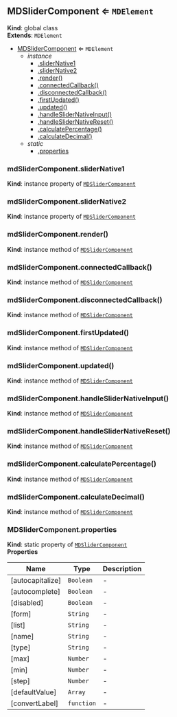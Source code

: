 <a name="MDSliderComponent"></a>

## MDSliderComponent ⇐ <code>MDElement</code>
**Kind**: global class  
**Extends**: <code>MDElement</code>  

* [MDSliderComponent](#MDSliderComponent) ⇐ <code>MDElement</code>
    * _instance_
        * [.sliderNative1](#MDSliderComponent+sliderNative1)
        * [.sliderNative2](#MDSliderComponent+sliderNative2)
        * [.render()](#MDSliderComponent+render)
        * [.connectedCallback()](#MDSliderComponent+connectedCallback)
        * [.disconnectedCallback()](#MDSliderComponent+disconnectedCallback)
        * [.firstUpdated()](#MDSliderComponent+firstUpdated)
        * [.updated()](#MDSliderComponent+updated)
        * [.handleSliderNativeInput()](#MDSliderComponent+handleSliderNativeInput)
        * [.handleSliderNativeReset()](#MDSliderComponent+handleSliderNativeReset)
        * [.calculatePercentage()](#MDSliderComponent+calculatePercentage)
        * [.calculateDecimal()](#MDSliderComponent+calculateDecimal)
    * _static_
        * [.properties](#MDSliderComponent.properties)

<a name="MDSliderComponent+sliderNative1"></a>

### mdSliderComponent.sliderNative1
**Kind**: instance property of [<code>MDSliderComponent</code>](#MDSliderComponent)  
<a name="MDSliderComponent+sliderNative2"></a>

### mdSliderComponent.sliderNative2
**Kind**: instance property of [<code>MDSliderComponent</code>](#MDSliderComponent)  
<a name="MDSliderComponent+render"></a>

### mdSliderComponent.render()
**Kind**: instance method of [<code>MDSliderComponent</code>](#MDSliderComponent)  
<a name="MDSliderComponent+connectedCallback"></a>

### mdSliderComponent.connectedCallback()
**Kind**: instance method of [<code>MDSliderComponent</code>](#MDSliderComponent)  
<a name="MDSliderComponent+disconnectedCallback"></a>

### mdSliderComponent.disconnectedCallback()
**Kind**: instance method of [<code>MDSliderComponent</code>](#MDSliderComponent)  
<a name="MDSliderComponent+firstUpdated"></a>

### mdSliderComponent.firstUpdated()
**Kind**: instance method of [<code>MDSliderComponent</code>](#MDSliderComponent)  
<a name="MDSliderComponent+updated"></a>

### mdSliderComponent.updated()
**Kind**: instance method of [<code>MDSliderComponent</code>](#MDSliderComponent)  
<a name="MDSliderComponent+handleSliderNativeInput"></a>

### mdSliderComponent.handleSliderNativeInput()
**Kind**: instance method of [<code>MDSliderComponent</code>](#MDSliderComponent)  
<a name="MDSliderComponent+handleSliderNativeReset"></a>

### mdSliderComponent.handleSliderNativeReset()
**Kind**: instance method of [<code>MDSliderComponent</code>](#MDSliderComponent)  
<a name="MDSliderComponent+calculatePercentage"></a>

### mdSliderComponent.calculatePercentage()
**Kind**: instance method of [<code>MDSliderComponent</code>](#MDSliderComponent)  
<a name="MDSliderComponent+calculateDecimal"></a>

### mdSliderComponent.calculateDecimal()
**Kind**: instance method of [<code>MDSliderComponent</code>](#MDSliderComponent)  
<a name="MDSliderComponent.properties"></a>

### MDSliderComponent.properties
**Kind**: static property of [<code>MDSliderComponent</code>](#MDSliderComponent)  
**Properties**

| Name | Type | Description |
| --- | --- | --- |
| [autocapitalize] | <code>Boolean</code> | - |
| [autocomplete] | <code>Boolean</code> | - |
| [disabled] | <code>Boolean</code> | - |
| [form] | <code>String</code> | - |
| [list] | <code>String</code> | - |
| [name] | <code>String</code> | - |
| [type] | <code>String</code> | - |
| [max] | <code>Number</code> | - |
| [min] | <code>Number</code> | - |
| [step] | <code>Number</code> | - |
| [defaultValue] | <code>Array</code> | - |
| [convertLabel] | <code>function</code> | - |


